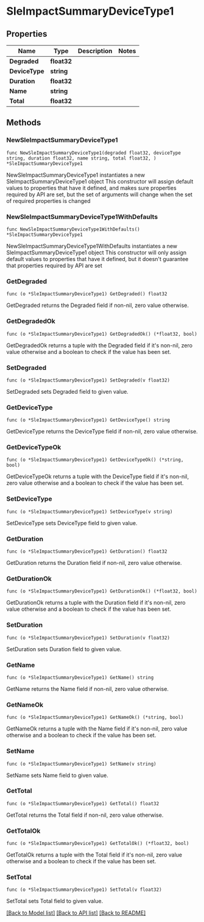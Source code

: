 # SleImpactSummaryDeviceType1

## Properties

Name | Type | Description | Notes
------------ | ------------- | ------------- | -------------
**Degraded** | **float32** |  | 
**DeviceType** | **string** |  | 
**Duration** | **float32** |  | 
**Name** | **string** |  | 
**Total** | **float32** |  | 

## Methods

### NewSleImpactSummaryDeviceType1

`func NewSleImpactSummaryDeviceType1(degraded float32, deviceType string, duration float32, name string, total float32, ) *SleImpactSummaryDeviceType1`

NewSleImpactSummaryDeviceType1 instantiates a new SleImpactSummaryDeviceType1 object
This constructor will assign default values to properties that have it defined,
and makes sure properties required by API are set, but the set of arguments
will change when the set of required properties is changed

### NewSleImpactSummaryDeviceType1WithDefaults

`func NewSleImpactSummaryDeviceType1WithDefaults() *SleImpactSummaryDeviceType1`

NewSleImpactSummaryDeviceType1WithDefaults instantiates a new SleImpactSummaryDeviceType1 object
This constructor will only assign default values to properties that have it defined,
but it doesn't guarantee that properties required by API are set

### GetDegraded

`func (o *SleImpactSummaryDeviceType1) GetDegraded() float32`

GetDegraded returns the Degraded field if non-nil, zero value otherwise.

### GetDegradedOk

`func (o *SleImpactSummaryDeviceType1) GetDegradedOk() (*float32, bool)`

GetDegradedOk returns a tuple with the Degraded field if it's non-nil, zero value otherwise
and a boolean to check if the value has been set.

### SetDegraded

`func (o *SleImpactSummaryDeviceType1) SetDegraded(v float32)`

SetDegraded sets Degraded field to given value.


### GetDeviceType

`func (o *SleImpactSummaryDeviceType1) GetDeviceType() string`

GetDeviceType returns the DeviceType field if non-nil, zero value otherwise.

### GetDeviceTypeOk

`func (o *SleImpactSummaryDeviceType1) GetDeviceTypeOk() (*string, bool)`

GetDeviceTypeOk returns a tuple with the DeviceType field if it's non-nil, zero value otherwise
and a boolean to check if the value has been set.

### SetDeviceType

`func (o *SleImpactSummaryDeviceType1) SetDeviceType(v string)`

SetDeviceType sets DeviceType field to given value.


### GetDuration

`func (o *SleImpactSummaryDeviceType1) GetDuration() float32`

GetDuration returns the Duration field if non-nil, zero value otherwise.

### GetDurationOk

`func (o *SleImpactSummaryDeviceType1) GetDurationOk() (*float32, bool)`

GetDurationOk returns a tuple with the Duration field if it's non-nil, zero value otherwise
and a boolean to check if the value has been set.

### SetDuration

`func (o *SleImpactSummaryDeviceType1) SetDuration(v float32)`

SetDuration sets Duration field to given value.


### GetName

`func (o *SleImpactSummaryDeviceType1) GetName() string`

GetName returns the Name field if non-nil, zero value otherwise.

### GetNameOk

`func (o *SleImpactSummaryDeviceType1) GetNameOk() (*string, bool)`

GetNameOk returns a tuple with the Name field if it's non-nil, zero value otherwise
and a boolean to check if the value has been set.

### SetName

`func (o *SleImpactSummaryDeviceType1) SetName(v string)`

SetName sets Name field to given value.


### GetTotal

`func (o *SleImpactSummaryDeviceType1) GetTotal() float32`

GetTotal returns the Total field if non-nil, zero value otherwise.

### GetTotalOk

`func (o *SleImpactSummaryDeviceType1) GetTotalOk() (*float32, bool)`

GetTotalOk returns a tuple with the Total field if it's non-nil, zero value otherwise
and a boolean to check if the value has been set.

### SetTotal

`func (o *SleImpactSummaryDeviceType1) SetTotal(v float32)`

SetTotal sets Total field to given value.



[[Back to Model list]](../README.md#documentation-for-models) [[Back to API list]](../README.md#documentation-for-api-endpoints) [[Back to README]](../README.md)


